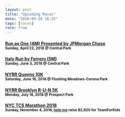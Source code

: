 ```yaml
---
layout: post
title: "Upcoming Races"
date: "2018-03-18 16:25"
tags: [races]
race: true
---
```

#### [Run as One (4M) Presented by JPMorgan Chase](http://www.nyrr.org/races-and-events/2018/run-as-one-4m-presented-by-jpmorgan-chase)<br><small>Sunday, April 22, 2018 @ Central Park</small>

#### [Italy Run by Ferrero (5M)](http://www.nyrr.org/races-and-events/2018/italy-run-by-ferrero-5m)<br><small>Sunday, June 3, 2018 @ Central Park</small>

#### [NYRR Queens 10K](http://www.nyrr.org/races-and-events/2018/nyrr-queens-10k)<br><small>Saturday, June 16, 2018 @ Flushing Meadows-Corona Park</small>

#### [NYRR Brooklyn R-U-N 5K](http://www.nyrr.org/races-and-events/2018/nyrr-brooklyn-r-u-n-5k)<br><small>Monday, July 16, 2018 @ Prospect Park</small>

#### [NYC TCS Marathon 2018](https://www.tcsnycmarathon.org)<br><small>Sunday, November 4, 2018, <a href='https://www.runwithtfk.org/Profile/PublicPage/61018'>help me</a> raise $2,620 for TeamForKids</small>

